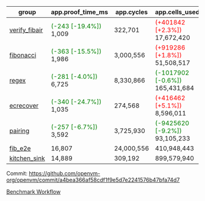 | group | app.proof_time_ms | app.cycles | app.cells_used | leaf.proof_time_ms | leaf.cycles | leaf.cells_used |
| -- | -- | -- | -- | -- | -- | -- |
| [verify_fibair](https://github.com/openvm-org/openvm/blob/benchmark-results/benchmarks-pr/1836/verify_fibair-a4bea366af58cdf1f9e5d7e2241576b47bfa74d7.md) |<span style='color: green'>(-243 [-19.4%])</span> 1,009 |  322,701 | <span style='color: red'>(+401842 [+2.3%])</span> 17,672,420 |- | - | - |
| [fibonacci](https://github.com/openvm-org/openvm/blob/benchmark-results/benchmarks-pr/1836/fibonacci-a4bea366af58cdf1f9e5d7e2241576b47bfa74d7.md) |<span style='color: green'>(-363 [-15.5%])</span> 1,986 |  3,000,556 | <span style='color: red'>(+919286 [+1.8%])</span> 51,508,517 | 2,932 |  1,248,040 |  70,825,244 |
| [regex](https://github.com/openvm-org/openvm/blob/benchmark-results/benchmarks-pr/1836/regex-a4bea366af58cdf1f9e5d7e2241576b47bfa74d7.md) |<span style='color: green'>(-281 [-4.0%])</span> 6,725 |  8,330,866 | <span style='color: green'>(-1017902 [-0.6%])</span> 165,431,684 | 8,776 |  3,326,561 |  234,203,026 |
| [ecrecover](https://github.com/openvm-org/openvm/blob/benchmark-results/benchmarks-pr/1836/ecrecover-a4bea366af58cdf1f9e5d7e2241576b47bfa74d7.md) |<span style='color: green'>(-340 [-24.7%])</span> 1,035 |  274,568 | <span style='color: red'>(+416462 [+5.1%])</span> 8,596,011 | 9,135 |  2,934,859 |  246,666,868 |
| [pairing](https://github.com/openvm-org/openvm/blob/benchmark-results/benchmarks-pr/1836/pairing-a4bea366af58cdf1f9e5d7e2241576b47bfa74d7.md) |<span style='color: green'>(-257 [-6.7%])</span> 3,592 |  3,725,930 | <span style='color: green'>(-9425620 [-9.2%])</span> 93,105,233 | 4,373 |  2,010,498 |  140,397,299 |
| [fib_e2e](https://github.com/openvm-org/openvm/blob/benchmark-results/benchmarks-pr/1836/fib_e2e-a4bea366af58cdf1f9e5d7e2241576b47bfa74d7.md) | 16,807 |  24,000,556 |  410,948,443 | 15,012 |  7,462,660 |  435,776,284 |
| [kitchen_sink](https://github.com/openvm-org/openvm/blob/benchmark-results/benchmarks-pr/1836/kitchen_sink-a4bea366af58cdf1f9e5d7e2241576b47bfa74d7.md) | 14,889 |  309,192 |  899,579,940 | 22,033 |  7,952,457 |  748,993,806 |


Commit: https://github.com/openvm-org/openvm/commit/a4bea366af58cdf1f9e5d7e2241576b47bfa74d7

[Benchmark Workflow](https://github.com/openvm-org/openvm/actions/runs/16485121508)
